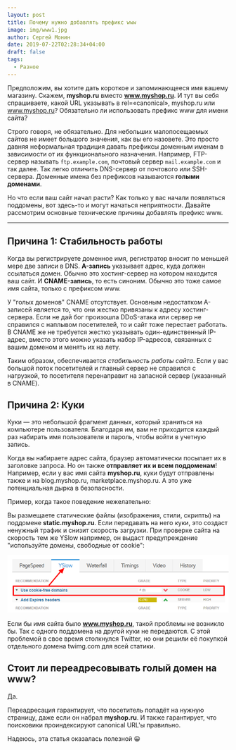 ```yaml
---
layout: post
title: Почему нужно добавлять префикс www
image: img/www1.jpg
author: Сергей Монин
date: 2019-07-22T02:28:34+04:00
draft: false
tags: 
  - Разное
---
```


Предположим, вы хотите дать короткое и запоминающееся имя вашему магазину. Скажем, **myshop.ru** вместо **www.myshop.ru**. И тут вы себя спрашиваете, какой URL указывать в rel=«canonical», myshop.ru или www.myshop.ru? Обязательно ли использовать префикс www для имени сайта?  

Строго говоря, не обязательно. Для небольших малопосещаемых сайтов не имеет большого значения, как вы его назовете. Это просто давняя неформальная традиция давать префиксы доменным именам в зависимости от их функционального назначения. Например, FTP-сервер называть ```ftp.example.com```, почтовый сервер ```mail.example.com``` и так далее. Так легко отличить DNS-сервер от почтового или SSH-сервера. Доменные имена без префиксов называются **голыми доменами**.

Но что если ваш сайт начал расти? Как только у вас начали появляться поддомены, вот здесь-то и могут начаться неприятности. Давайте рассмотрим основные технические причины добавлять префикс www.

---

## Причина 1: Стабильность работы

Когда вы регистрируете доменное имя, регистратор вносит по меньшей мере две записи в DNS. **A-запись** указывает адрес, куда должен ссылаться домен. Обычно это хостинг-сервер на котором находится ваш сайт. И **CNAME-запись**, то есть синоним. Обычно это тоже самое имя сайта, только с префиксом www.  

У "голых доменов" CNAME отсутствует. Основным недостатком A-записей является то, что они жестко привязаны к адресу хостинг-сервера. Если не дай бог произошла DDoS-атака или сервер не справился с наплывом посетителей, то и сайт тоже перестает работать. В CNAME же не требуется жестко указывать один-единственный IP-адрес, вместо этого можно указать набор IP-адресов, связанных с вашим доменом и менять их на лету.

Таким образом, обеспечивается *стабильность работы сайта*. Если у вас большой поток посетителей и главный сервер не справился с нагрузкой, то посетителя перенаправит на запасной сервер (указанный в CNAME).

## Причина 2: Куки

Куки — это небольшой фрагмент данных, который храниться на компьютере пользователя. Благодаря им, вам не приходится каждый раз набирать имя пользователя и пароль, чтобы войти в учетную запись.

Когда вы набираете адрес сайта, браузер автоматически посылает их в заголовке запроса. Но он также **отправляет их и всем поддоменам**! Например, если у вас имя сайта **myshop.ru**, куки будут отправлены также и на blog.myshop.ru, marketplace.myshop.ru. А это уже потенциальная дырка в безопасности.

Пример, когда такое поведение нежелательно:

Вы размещаете статические файлы (изображения, стили, скрипты) на поддомене **static.myshop.ru**. Если передавать на него куки, это создаст ненужный трафик и снизит скорость загрузки. При проверке сайта на скорость тем же YSlow например, он выдаст предупреждение "используйте домены, свободные от cookie":

![Предупреждение "Use cookie-free domains"](./img/use-cookie-free-domains-warning.png)   

Если бы имя сайта было **www.myshop.ru**, такой проблемы не возникло бы. Так с одного поддомена на другой куки не передаются. С этой проблемой в свое время столкнулся Twitter, но они решили её покупкой отдельного домена twimg.com для всей статики. 

## Стоит ли переадресовывать голый домен на www?

Да.

Переадресация гарантирует, что посетитель попадёт на нужную страницу, даже если он набрал **myshop.ru**. И также гарантирует, что поисковики проиндексируют canonical URL'ы правильно.

Надеюсь, эта статья оказалась полезной 😀
